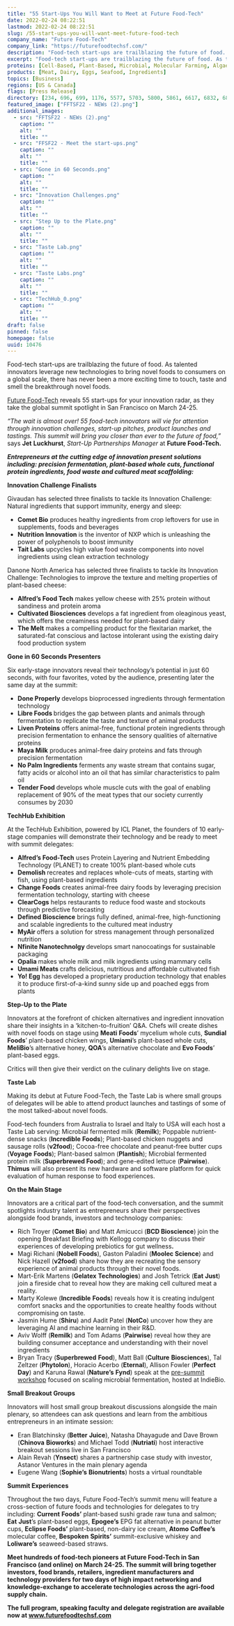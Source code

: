 ```yaml
---
title: "55 Start-Ups You Will Want to Meet at Future Food-Tech"
date: 2022-02-24 08:22:51
lastmod: 2022-02-24 08:22:51
slug: /55-start-ups-you-will-want-meet-future-food-tech
company_name: "Future Food-Tech"
company_link: "https://futurefoodtechsf.com/"
description: "Food-tech start-ups are trailblazing the future of food. As talented innovators leverage new technologies to bring novel foods to consumers on a global scale, there has never been a more exciting time to touch, taste and smell the breakthrough novel foods.Future Food-Tech reveals 55 start-ups for your innovation radar, as they take the global summit spotlight in San Francisco on March 24-25."
excerpt: "Food-tech start-ups are trailblazing the future of food. As talented innovators leverage new technologies to bring novel foods to consumers on a global scale, there has never been a more exciting time to touch, taste and smell the breakthrough novel foods.Future Food-Tech reveals 55 start-ups for your innovation radar, as they take the global summit spotlight in San Francisco on March 24-25."
proteins: [Cell-Based, Plant-Based, Microbial, Molecular Farming, Algae, Fungi]
products: [Meat, Dairy, Eggs, Seafood, Ingredients]
topics: [Business]
regions: [US & Canada]
flags: [Press Release]
directory: [234, 696, 699, 1176, 5577, 5703, 5800, 5861, 6617, 6832, 6885, 7174, 7627, 7705, 7933, 8332, 8333, 8981, 9366, 9408, 10453, 10454]
featured_image: ["FFTSF22 - NEWs (2).png"]
additional_images:
  - src: "FFTSF22 - NEWs (2).png"
    caption: ""
    alt: ""
    title: ""
  - src: "FFSF22 - Meet the start-ups.png"
    caption: ""
    alt: ""
    title: ""
  - src: "Gone in 60 Seconds.png"
    caption: ""
    alt: ""
    title: ""
  - src: "Innovation Challenges.png"
    caption: ""
    alt: ""
    title: ""
  - src: "Step Up to the Plate.png"
    caption: ""
    alt: ""
    title: ""
  - src: "Taste Lab.png"
    caption: ""
    alt: ""
    title: ""
  - src: "Taste Labs.png"
    caption: ""
    alt: ""
    title: ""
  - src: "TechHub_0.png"
    caption: ""
    alt: ""
    title: ""
draft: false
pinned: false
homepage: false
uuid: 10476
---
```

<p>Food-tech start-ups are trailblazing the future of food. As talented innovators leverage new technologies to bring novel foods to consumers on a global scale, there has never been a more exciting time to touch, taste and smell the breakthrough novel foods.</p>
<p><a href="https://futurefoodtechsf.com/">Future Food-Tech</a> reveals 55 start-ups for your innovation radar, as they take the global summit spotlight in San Francisco on March 24-25.</p>
<p><em>“The wait is almost over! 55 food-tech innovators will vie for attention through innovation challenges, start-up pitches, product launches and tastings. This summit will bring you closer than ever to the future of food,”</em> says <strong>Jet</strong> <strong>Luckhurst</strong>, <em>Start-Up Partnerships Manager</em> at <strong>Future Food-Tech.</strong></p>
<p><strong><em>Entrepreneurs at the cutting edge of innovation present solutions including: precision fermentation, plant-based whole cuts, functional protein ingredients, food waste and cultured meat scaffolding:</em></strong></p>
<p><strong>Innovation Challenge Finalists</strong></p>
<p>Givaudan has selected three finalists to tackle its Innovation Challenge: Natural ingredients that support immunity, energy and sleep:</p>
<ul>
<li><strong>Comet Bio</strong> produces healthy ingredients from crop leftovers for use in supplements, foods and beverages</li>
<li><strong>Nutrition Innovation</strong> is the inventor of NXP which is unleashing the power of polyphenols to boost immunity</li>
<li><strong>Tait Labs</strong> upcycles high value food waste components into novel ingredients using clean extraction technology</li>
</ul>
<p>Danone North America has selected three finalists to tackle its Innovation Challenge: Technologies to improve the texture and melting properties of plant-based cheese:</p>
<ul>
<li><strong>Alfred’s Food Tech</strong> makes yellow cheese with 25% protein without sandiness and protein aroma</li>
<li><strong>Cultivated Biosciences</strong> develops a fat ingredient from oleaginous yeast, which offers the creaminess needed for plant-based dairy</li>
<li><strong>The Melt</strong> makes a compelling product for the flexitarian market, the saturated-fat conscious and lactose intolerant using the existing dairy food production system</li>
</ul>
<p><strong>Gone in 60 Seconds Presenters</strong></p>
<p>Six early-stage innovators reveal their technology’s potential in just 60 seconds, with four favorites, voted by the audience, presenting later the same day at the summit:</p>
<ul>
<li><strong>Done Properly </strong>develops bioprocessed ingredients through fermentation technology</li>
<li><strong>Libre Foods </strong>bridges the gap between plants and animals through fermentation to replicate the taste and texture of animal products</li>
<li><strong>Liven Proteins</strong> offers animal-free, functional protein ingredients through precision fermentation to enhance the sensory qualities of alternative proteins</li>
<li><strong>Maya Milk</strong> produces animal-free dairy proteins and fats through precision fermentation</li>
<li><strong>No Palm Ingredients</strong> ferments any waste stream that contains sugar, fatty acids or alcohol into an oil that has similar characteristics to palm oil</li>
<li><strong>Tender Food </strong>develops whole muscle cuts with the goal of enabling replacement of 90% of the meat types that our society currently consumes by 2030</li>
</ul>
<p><strong>TechHub Exhibition</strong></p>
<p>At the TechHub Exhibition, powered by ICL Planet, the founders of 10 early-stage companies will demonstrate their technology and be ready to meet with summit delegates:</p>
<ul>
<li><strong>Alfred’s Food-Tech</strong> uses Protein Layering and Nutrient Embedding Technology (PLANET) to create 100% plant-based whole cuts</li>
<li><strong>Demolish </strong>recreates and replaces whole-cuts of meats, starting with fish, using plant-based ingredients</li>
<li><strong>Change Foods</strong> creates animal-free dairy foods by leveraging precision fermentation technology, starting with cheese</li>
<li><strong>ClearCogs</strong> helps restaurants to reduce food waste and stockouts through predictive forecasting</li>
<li><strong>Defined Bioscience</strong> brings fully defined, animal-free, high-functioning and scalable ingredients to the cultured meat industry</li>
<li><strong>MyAir </strong>offers a solution for stress management through personalized nutrition</li>
<li><strong>Nfinite Nanotechnolgy </strong>develops smart nanocoatings for sustainable packaging</li>
<li><strong>Opalia </strong>makes whole milk and milk ingredients using mammary cells</li>
<li><strong>Umami Meats </strong>crafts delicious, nutritious and affordable cultivated fish</li>
<li><strong>Yo! Egg </strong>has developed a proprietary production technology that enables it to produce first-of-a-kind sunny side up and poached eggs from plants</li>
</ul>
<p><strong>Step-Up to the Plate</strong></p>
<p>Innovators at the forefront of chicken alternatives and ingredient innovation share their insights in a ‘kitchen-to-fruition’ Q&A. Chefs will create dishes with novel foods on stage using <strong>Meati</strong> <strong>Foods</strong>’ mycelium whole cuts, <strong>Sundial</strong> <strong>Foods</strong>’ plant-based chicken wings, <strong>Umiami</strong>’s plant-based whole cuts, <strong>MeliBio</strong>’s alternative honey, <strong>QOA</strong>’s alternative chocolate and <strong>Evo Foods</strong>’ plant-based eggs.</p>
<p>Critics will then give their verdict on the culinary delights live on stage.</p>
<p><strong>Taste Lab</strong></p>
<p>Making its debut at Future Food-Tech, the Taste Lab is where small groups of delegates will be able to attend product launches and tastings of some of the most talked-about novel foods.</p>
<p>Food-tech founders from Australia to Israel and Italy to USA will each host a Taste Lab serving: Microbial fermented milk (<strong>Remilk</strong>); Poppable nutrient-dense snacks (<strong>Incredible</strong> <strong>Foods</strong>); Plant-based chicken nuggets and sausage rolls (<strong>v2food</strong>); Cocoa-free chocolate and peanut-free butter cups (<strong>Voyage</strong> <strong>Foods</strong>); Plant-based salmon (<strong>Plantish</strong>); Microbial fermented protein milk (<strong>Superbrewed Food</strong>); and gene-edited lettuce (<strong>Pairwise</strong>). <strong>Thimus</strong> will also present its new hardware and software platform for quick evaluation of human response to food experiences.</p>
<p><strong>On the Main Stage</strong></p>
<p>Innovators are a critical part of the food-tech conversation, and the summit spotlights industry talent as entrepreneurs share their perspectives alongside food brands, investors and technology companies:</p>
<ul>
<li>Rich Troyer (<strong>Comet</strong> <strong>Bio</strong>) and Matt Amicucci (<strong>BCD Bioscience</strong>) join the opening Breakfast Briefing with Kellogg company to discuss their experiences of developing prebiotics for gut wellness<strong>.</strong></li>
<li>Magi Richani (<strong>Nobell Foods</strong>), Gaston Paladini (<strong>Moolec Science</strong>) and Nick Hazell (<strong>v2food</strong>) share how they are recreating the sensory experience of animal products through their novel foods.</li>
<li>Mart-Erik Martens (<strong>Gelatex</strong> <strong>Technologies</strong>) and Josh Tetrick (<strong>Eat</strong> <strong>Just</strong>) join a fireside chat to reveal how they are making cell cultured meat a reality.</li>
<li>Marty Kolewe (<strong>Incredible</strong> <strong>Foods</strong>) reveals how it is creating indulgent comfort snacks and the opportunities to create healthy foods without compromising on taste.</li>
<li>Jasmin Hume (<strong>Shiru</strong>) and Aadit Patel (<strong>NotCo</strong>) uncover how they are leveraging AI and machine learning in their R&D.</li>
<li>Aviv Wolff (<strong>Remilk</strong>) and Tom Adams (<strong>Pairwise</strong>) reveal how they are building consumer acceptance and understanding with their novel ingredients</li>
<li>Bryan Tracy (<strong>Superbrewed</strong> <strong>Food</strong>), Matt Ball (<strong>Culture</strong> <strong>Biosciences</strong>), Tal Zeltzer (<strong>Phytolon</strong>), Horacio Acerbo (<strong>Eternal</strong>), Allison Fowler (<strong>Perfect</strong> <strong>Day</strong>) and Karuna Rawal (<strong>Nature’s</strong> <strong>Fynd</strong>) speak at the <a href="https://futurefoodtechsf.com/scaling-microbial-fermentation-workshop/">pre-summit workshop</a> focused on scaling microbial fermentation, hosted at IndieBio.</li>
</ul>
<p><strong>Small Breakout Groups</strong></p>
<p>Innovators will host small group breakout discussions alongside the main plenary, so attendees can ask questions and learn from the ambitious entrepreneurs in an intimate session:</p>
<ul>
<li>Eran Blatchinsky (<strong>Better</strong> <strong>Juice</strong>), Natasha Dhayagude and Dave Brown (<strong>Chinova</strong> <strong>Bioworks</strong>) and Michael Todd (<strong>Nutriati</strong>) host interactive breakout sessions live in San Francisco</li>
<li>Alain Revah (<strong>Ynsect</strong>) shares a partnership case study with investor, Astanor Ventures in the main plenary agenda</li>
<li>Eugene Wang (<strong>Sophie’s</strong> <strong>Bionutrients</strong>) hosts a virtual roundtable</li>
</ul>
<p><strong>Summit Experiences</strong></p>
<p>Throughout the two days, Future Food-Tech’s summit menu will feature a cross-section of future foods and technologies for delegates to try including: <strong>Current</strong> <strong>Foods’</strong> plant-based sushi grade raw tuna and salmon; <strong>Eat</strong> <strong>Just</strong>’s plant-based eggs, <strong>Epogee’s</strong> EPG fat alternative in peanut butter cups, <strong>Eclipse Foods’</strong> plant-based, non-dairy ice cream, <strong>Atomo</strong> <strong>Coffee’s</strong> molecular coffee, <strong>Bespoken</strong> <strong>Spirits’</strong> summit-exclusive whiskey and <strong>Loliware’s</strong> seaweed-based straws.</p>
<p><strong>Meet hundreds of food-tech pioneers at Future Food-Tech in San Francisco (and online) on March 24-25. The summit will bring together investors, food brands, retailers, ingredient manufacturers and technology providers for two days of high impact networking and knowledge-exchange to accelerate technologies across the agri-food supply chain.</strong></p>
<p><strong>The full program, speaking faculty and delegate registration are available now at <a href="http://www.futurefoodtechsf.com">www.futurefoodtechsf.com</a></strong></p>

